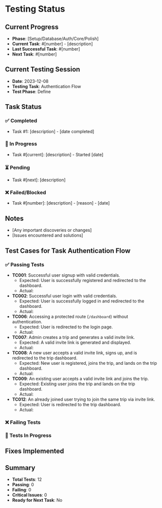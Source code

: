 # Testing Status

## Current Progress
- **Phase**: [Setup/Database/Auth/Core/Polish]
- **Current Task**: #[number] - [description]
- **Last Successful Task**: #[number]
- **Next Task**: #[number]

## Current Testing Session
- **Date**: 2023-12-08
- **Testing Task**: Authentication Flow
- **Test Phase**: Define

## Task Status

### ✅ Completed
- Task #1: [description] - [date completed]

### 🔄 In Progress
- Task #[current]: [description] - Started [date]

### ⏳ Pending
- Task #[next]: [description]

### ❌ Failed/Blocked
- Task #[number]: [description] - [reason] - [date]

## Notes
- [Any important discoveries or changes]
- [Issues encountered and solutions]

## Test Cases for Task Authentication Flow
### ✅ Passing Tests
- **TC001**: Successful user signup with valid credentials.
  - Expected: User is successfully registered and redirected to the dashboard.
  - Actual:
- **TC002**: Successful user login with valid credentials.
  - Expected: User is successfully logged in and redirected to the dashboard.
  - Actual:
- **TC006**: Accessing a protected route (`/dashboard`) without authentication.
  - Expected: User is redirected to the login page.
  - Actual:
- **TC007**: Admin creates a trip and generates a valid invite link.
  - Expected: A valid invite link is generated and displayed.
  - Actual:
- **TC008**: A new user accepts a valid invite link, signs up, and is redirected to the trip dashboard.
  - Expected: New user is registered, joins the trip, and lands on the trip dashboard.
  - Actual:
- **TC009**: An existing user accepts a valid invite link and joins the trip.
  - Expected: Existing user joins the trip and lands on the trip dashboard.
  - Actual:
- **TC012**: An already joined user trying to join the same trip via invite link.
  - Expected: User is redirected to the trip dashboard.
  - Actual:

### ❌ Failing Tests  
### 🔄 Tests In Progress

## Fixes Implemented

## Summary
- **Total Tests**: 12
- **Passing**: 0
- **Failing**: 0
- **Critical Issues**: 0
- **Ready for Next Task**: No